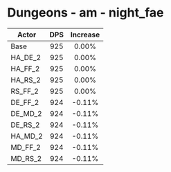 # Dungeons - am - night_fae
| Actor | DPS | Increase |
|---|:---:|:---:|
|Base|925|0.00%|
|HA_DE_2|925|0.00%|
|HA_FF_2|925|0.00%|
|HA_RS_2|925|0.00%|
|RS_FF_2|925|0.00%|
|DE_FF_2|924|-0.11%|
|DE_MD_2|924|-0.11%|
|DE_RS_2|924|-0.11%|
|HA_MD_2|924|-0.11%|
|MD_FF_2|924|-0.11%|
|MD_RS_2|924|-0.11%|
